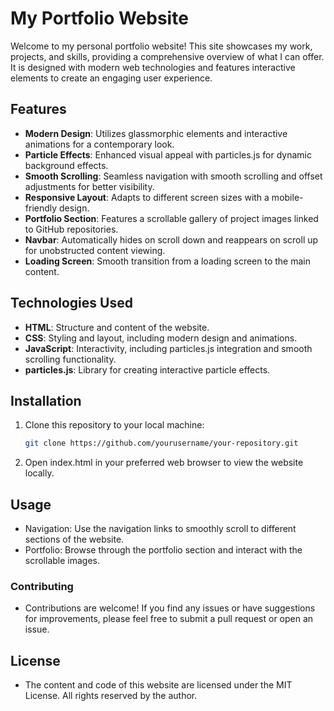 # My Portfolio Website

Welcome to my personal portfolio website! This site showcases my work, projects, and skills, providing a comprehensive overview of what I can offer. It is designed with modern web technologies and features interactive elements to create an engaging user experience.

## Features

- **Modern Design**: Utilizes glassmorphic elements and interactive animations for a contemporary look.
- **Particle Effects**: Enhanced visual appeal with particles.js for dynamic background effects.
- **Smooth Scrolling**: Seamless navigation with smooth scrolling and offset adjustments for better visibility.
- **Responsive Layout**: Adapts to different screen sizes with a mobile-friendly design.
- **Portfolio Section**: Features a scrollable gallery of project images linked to GitHub repositories.
- **Navbar**: Automatically hides on scroll down and reappears on scroll up for unobstructed content viewing.
- **Loading Screen**: Smooth transition from a loading screen to the main content.

## Technologies Used

- **HTML**: Structure and content of the website.
- **CSS**: Styling and layout, including modern design and animations.
- **JavaScript**: Interactivity, including particles.js integration and smooth scrolling functionality.
- **particles.js**: Library for creating interactive particle effects.

## Installation

1. Clone this repository to your local machine:
   ```bash
   git clone https://github.com/yourusername/your-repository.git
2. Open index.html in your preferred web browser to view the website locally.


## Usage
- Navigation: Use the navigation links to smoothly scroll to different sections of the website.
- Portfolio: Browse through the portfolio section and interact with the scrollable images.

### Contributing
- Contributions are welcome! If you find any issues or have suggestions for improvements, please feel free to submit a pull request or open an issue.

## License
- The content and code of this website are licensed under the MIT License. All rights reserved by the author.
